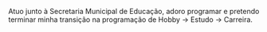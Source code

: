Atuo junto à Secretaria Municipal de Educação, adoro programar e pretendo terminar minha transição na programação de Hobby -> Estudo -> Carreira.
